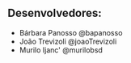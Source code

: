 ## Desenvolvedores:

- Bárbara Panosso @bapanosso
- João Trevizoli @joaoTrevizoli
- Murilo Ijanc' @murilobsd